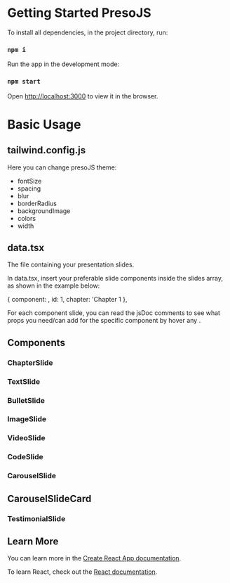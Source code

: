 # Getting Started PresoJS

To install all dependencies, in the project directory, run:

### `npm i`

Run the app in the development mode:

### `npm start`

Open [http://localhost:3000](http://localhost:3000) to view it in the browser.

# Basic Usage

## tailwind.config.js

Here you can change presoJS theme:

- fontSize
- spacing
- blur
- borderRadius
- backgroundImage
- colors
- width

## data.tsx

The file containing your presentation slides.

In data.tsx, insert your preferable slide components inside the slides array, as shown in the example below:

{
component: <ExampleSlide />,
id: 1,
chapter: 'Chapter 1
},

For each component slide, you can read the jsDoc comments to see what props you need/can add for the specific component by hover any <ExampleSlide>.

## Components

### ChapterSlide

### TextSlide

### BulletSlide

### ImageSlide

### VideoSlide

### CodeSlide

### CarouselSlide

## CarouselSlideCard

### TestimonialSlide

## Learn More

You can learn more in the [Create React App documentation](https://facebook.github.io/create-react-app/docs/getting-started).

To learn React, check out the [React documentation](https://reactjs.org/).
